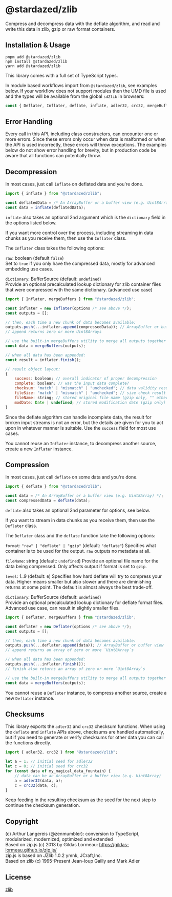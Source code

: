 @stardazed/zlib
===============
Compress and decompress data with the deflate algorithm, and read and
write this data in zlib, gzip or raw format containers.

Installation & Usage
--------------------
```
pnpm add @stardazed/zlib
npm install @stardazed/zlib
yarn add @stardazed/zlib
```

This library comes with a full set of TypeScript types.

In module based workflows import from `@stardazed/zlib`, see examples below.
If your workflow does not support modules then the UMD file is used and
the types will be available from the global `sdZlib` in browsers:

```js
const { Deflater, Inflater, deflate, inflate, adler32, crc32, mergeBuffers } = sdZlib;
```

Error Handling
--------------
Every call in this API, including class constructors, can encounter one
or more errors. Since these errors only occur when data is malformed or when
the API is used incorrectly, these errors will throw exceptions. The examples
below do not show error handling for brevity, but in production code be aware
that all functions can potentially throw.

Decompression
-------------
In most cases, just call `inflate` on deflated data and you're done.

```js
import { inflate } from "@stardazed/zlib";

const deflatedData = /* An ArrayBuffer or a buffer view (e.g. Uint8Array) */;
const data = inflate(deflatedData);
```

`inflate` also takes an optional 2nd argument which is the `dictionary`
field in the options listed below.

If you want more control over the process, including streaming in data chunks
as you receive them, then use the `Inflater` class.

The `Inflater` class takes the following options:

`raw`: boolean (default `false`)<br>
Set to `true` if you only have the compressed data, mostly for advanced
embedding use cases.

`dictionary`: BufferSource (default: `undefined`)<br>
Provide an optional precalculated lookup dictionary for zlib container
files that were compressed with the same dictionary. (advanced use case)

```js
import { Inflater, mergeBuffers } from "@stardazed/zlib";

const inflater = new Inflater(options /* see above */);
const outputs = [];

// then, each time a new chunk of data becomes available:
outputs.push(...inflater.append(compressedData)); // ArrayBuffer or buffer view
// append returns zero or more Uint8Arrays

// use the built-in mergeBuffers utility to merge all outputs together
const data = mergeBuffers(outputs);

// when all data has been appended:
const result = inflater.finish();

// result object layout:
{
	success: boolean; // overall indicator of proper decompression
	complete: boolean; // was the input data complete?
	checksum: "match" | "mismatch" | "unchecked"; // data validity result
	fileSize: "match" | "mismatch" | "unchecked"; // size check result (gzip only)
	fileName: string; // stored original file name (gzip only, "" otherwise)
	modDate: Date | undefined; // stored modification date (gzip only)
}
```

Since the deflate algorithm can handle incomplete data, the result
for broken input streams is not an error, but the details are given
for you to act upon in whatever manner is suitable. Use the `success`
field for most use cases.

You cannot reuse an `Inflater` instance, to decompress another source, create
a new `Inflater` instance.

Compression
-----------
In most cases, just call `deflate` on some data and you're done.

```js
import { deflate } from "@stardazed/zlib";

const data = /* An ArrayBuffer or a buffer view (e.g. Uint8Array) */;
const compressedData = deflate(data);
```

`deflate` also takes an optional 2nd parameter for options, see below.

If you want to stream in data chunks as you receive them, then use the
`Deflater` class.

The `Deflater` class and the `deflate` function take the following options:

`format`: `"raw" | "deflate" | "gzip"` (default: `"deflate"`)
Specifies what container is to be used for the output. `raw` outputs
no metadata at all.

`fileName`: string (default: `undefined`)
Provide an optional file name for the data being compressed.
Only affects output if format is set to `gzip`.

`level`: 1..9 (default: `6`)
Specifies how hard deflate will try to compress your data. Higher
means smaller but also slower and there are diminishing returns at
some point. The default is almost always the best trade-off.

`dictionary`: BufferSource (default: `undefined`)<br>
Provide an optional precalculated lookup dictionary for deflate format
files. Advanced use case, can result in slightly smaller files.

```js
import { Deflater, mergeBuffers } from "@stardazed/zlib";

const deflater = new Deflater(options /* see above */);
const outputs = [];

// then, each time a new chunk of data becomes available:
outputs.push(...deflater.append(data)); // ArrayBuffer or buffer view
// append returns an array of zero or more `Uint8Array`s

// when all data has been appended:
outputs.push(...inflater.finish());
// finish also returns an array of zero or more `Uint8Array`s

// use the built-in mergeBuffers utility to merge all outputs together
const data = mergeBuffers(outputs);
```

You cannot reuse a `Deflater` instance, to compress another source, create
a new `Deflater` instance.

Checksums
---------
This library exports the `adler32` and `crc32` checksum functions. When using
the `deflate` and `inflate` APIs above, checksums are handled automatically,
but if you need to generate or verify checksums for other data you can call
the functions directly.

```js
import { adler32, crc32 } from "@stardazed/zlib";

let a = 1; // initial seed for adler32
let c = 0; // initial seed for crc32
for (const data of my_magical_data_fountain) {
	// data can be an ArrayBuffer or a buffer view (e.g. Uint8Array)
	a = adler32(data, a);
	c = crc32(data, c);
}
```
Keep feeding in the resulting checksum as the seed for the next step to
continue the checksum generation.

Copyright
---------
(c) Arthur Langereis (@zenmumbler): conversion to TypeScript, modularized,
modernized, optimized and extended<br>
Based on zip.js (c) 2013 by Gildas Lormeau: https://gildas-lormeau.github.io/zip.js/<br>
zip.js is based on JZlib 1.0.2 ymnk, JCraft,Inc.<br>
Based on zlib (c) 1995-Present Jean-loup Gailly and Mark Adler<br>

License
-------
[zlib](https://www.zlib.net/zlib_license.html)
